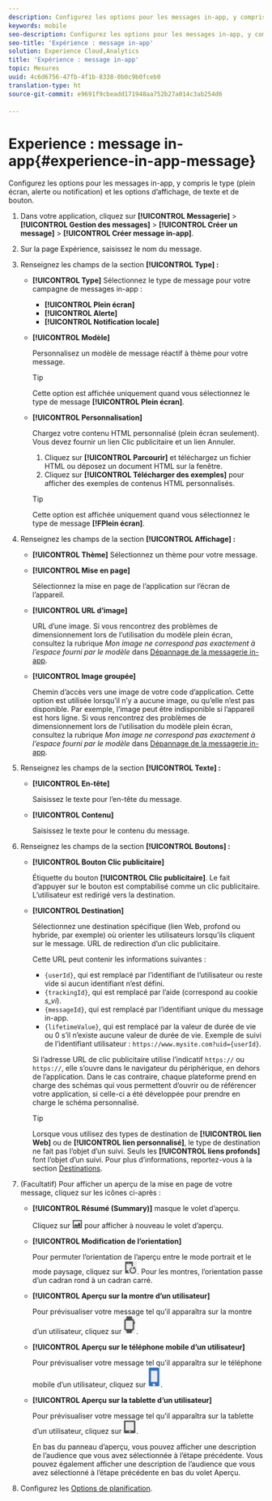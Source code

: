 ```yaml
---
description: Configurez les options pour les messages in-app, y compris le type (plein écran, alerte ou notification) et les options d’affichage, de texte et de bouton.
keywords: mobile
seo-description: Configurez les options pour les messages in-app, y compris le type (plein écran, alerte ou notification) et les options d’affichage, de texte et de bouton.
seo-title: 'Expérience : message in-app'
solution: Experience Cloud,Analytics
title: 'Expérience : message in-app'
topic: Mesures
uuid: 4c6d6756-47fb-4f1b-8338-0b0c9b0fceb0
translation-type: ht
source-git-commit: e9691f9cbeadd171948aa752b27a014c3ab254d6

---
```



# Experience : message in-app{#experience-in-app-message}

Configurez les options pour les messages in-app, y compris le type (plein écran, alerte ou notification) et les options d’affichage, de texte et de bouton.

1. Dans votre application, cliquez sur **[!UICONTROL Messagerie]** &gt; **[!UICONTROL Gestion des messages]** &gt; **[!UICONTROL Créer un message]** &gt; **[!UICONTROL Créer message in-app]**.
1. Sur la page Expérience, saisissez le nom du message.
1. Renseignez les champs de la section **[!UICONTROL Type] :**

   * **[!UICONTROL Type]**
Sélectionnez le type de message pour votre campagne de messages in-app :

      * **[!UICONTROL Plein écran]**
      * **[!UICONTROL Alerte]**
      * **[!UICONTROL Notification locale]**
   * **[!UICONTROL Modèle]**

      Personnalisez un modèle de message réactif à thème pour votre message.

      >[!TIP]
      >
      >Cette option est affichée uniquement quand vous sélectionnez le type de message **[!UICONTROL Plein écran]**.

   * **[!UICONTROL Personnalisation]**

      Chargez votre contenu HTML personnalisé (plein écran seulement). Vous devez fournir un lien Clic publicitaire et un lien Annuler.

      1. Cliquez sur **[!UICONTROL Parcourir]** et téléchargez un fichier HTML ou déposez un document HTML sur la fenêtre.
      1. Cliquez sur **[!UICONTROL Télécharger des exemples]** pour afficher des exemples de contenus HTML personnalisés.
      >[!TIP]
      >
      >Cette option est affichée uniquement quand vous sélectionnez le type de message **[!FPlein écran]**.



1. Renseignez les champs de la section **[!UICONTROL Affichage] :**

   * **[!UICONTROL Thème]**
   Sélectionnez un thème pour votre message.

   * **[!UICONTROL Mise en page]**

      Sélectionnez la mise en page de l’application sur l’écran de l’appareil.

   * **[!UICONTROL URL d’image]**

      URL d’une image. Si vous rencontrez des problèmes de dimensionnement lors de l’utilisation du modèle plein écran, consultez la rubrique *Mon image ne correspond pas exactement à l’espace fourni par le modèle* dans [Dépannage de la messagerie in-app](/help/using/in-app-messaging/t-in-app-message/in-apps-ts.md).

   * **[!UICONTROL Image groupée]**

      Chemin d’accès vers une image de votre code d’application. Cette option est utilisée lorsqu’il n’y a aucune image, ou qu’elle n’est pas disponible. Par exemple, l’image peut être indisponible si l’appareil est hors ligne. Si vous rencontrez des problèmes de dimensionnement lors de l’utilisation du modèle plein écran, consultez la rubrique *Mon image ne correspond pas exactement à l’espace fourni par le modèle* dans [Dépannage de la messagerie in-app](/help/using/in-app-messaging/t-in-app-message/in-apps-ts.md).


1. Renseignez les champs de la section **[!UICONTROL Texte] :**

   * **[!UICONTROL En-tête]**

      Saisissez le texte pour l’en-tête du message.

   * **[!UICONTROL Contenu]**

      Saisissez le texte pour le contenu du message.

1. Renseignez les champs de la section **[!UICONTROL Boutons] :**

   * **[!UICONTROL Bouton Clic publicitaire]**

      Étiquette du bouton **[!UICONTROL Clic publicitaire]**. Le fait d’appuyer sur le bouton est comptabilisé comme un clic publicitaire. L’utilisateur est redirigé vers la destination.

   * **[!UICONTROL Destination]**

      Sélectionnez une destination spécifique (lien Web, profond ou hybride, par exemple) où orienter les utilisateurs lorsqu’ils cliquent sur le message. URL de redirection d’un clic publicitaire.

      Cette URL peut contenir les informations suivantes :

      * `{userId}`, qui est remplacé par l’identifiant de l’utilisateur ou reste vide si aucun identifiant n’est défini.
      * `{trackingId}`, qui est remplacé par l’aide (correspond au cookie *s_vi*).
      * `{messageId}`, qui est remplacé par l’identifiant unique du message in-app.
      * `{lifetimeValue}`, qui est remplacé par la valeur de durée de vie ou 0 s’il n’existe aucune valeur de durée de vie.
      Exemple de suivi de l’identifiant utilisateur : `https://www.mysite.com?uid={userId}`.

      Si l’adresse URL de clic publicitaire utilise l’indicatif `https://` ou `https://`, elle s’ouvre dans le navigateur du périphérique, en dehors de l’application. Dans le cas contraire, chaque plateforme prend en charge des schémas qui vous permettent d’ouvrir ou de référencer votre application, si celle-ci a été développée pour prendre en charge le schéma personnalisé.

      >[!TIP]
      >
      >Lorsque vous utilisez des types de destination de **[!UICONTROL lien Web]** ou de **[!UICONTROL lien personnalisé]**, le type de destination ne fait pas l’objet d’un suivi. Seuls les **[!UICONTROL liens profonds]** font l’objet d’un suivi. Pour plus d’informations, reportez-vous à la section [Destinations](/help/using/acquisition-main/c-create-destinations.md).


1. (Facultatif) Pour afficher un aperçu de la mise en page de votre message, cliquez sur les icônes ci-après :

   * **[!UICONTROL Résumé (Summary)]** masque le volet d’aperçu.

      Cliquez sur ![Aperçu](assets/icon_preview.png) pour afficher à nouveau le volet d’aperçu.

   * **[!UICONTROL Modification de l’orientation]**

      Pour permuter l’orientation de l’aperçu entre le mode portrait et le mode paysage, cliquez sur ![orientation](assets/icon_orientation.png). Pour les montres, l’orientation passe d’un cadran rond à un cadran carré.

   * **[!UICONTROL Aperçu sur la montre d’un utilisateur]**

      Pour prévisualiser votre message tel qu’il apparaîtra sur la montre d’un utilisateur, cliquez sur ![l’icône de montre](assets/icon_watch.png).

   * **[!UICONTROL Aperçu sur le téléphone mobile d’un utilisateur]**

      Pour prévisualiser votre message tel qu’il apparaîtra sur le téléphone mobile d’un utilisateur, cliquez sur ![l’icône de téléphone](assets/icon_phone.png).

   * **[!UICONTROL Aperçu sur la tablette d’un utilisateur]**

      Pour prévisualiser votre message tel qu’il apparaîtra sur la tablette d’un utilisateur, cliquez sur ![l’icône de tablette](assets/icon_tablet.png).

      En bas du panneau d’aperçu, vous pouvez afficher une description de l’audience que vous avez sélectionnée à l’étape précédente. Vous pouvez également afficher une description de l’audience que vous avez sélectionné à l’étape précédente en bas du volet Aperçu.

1. Configurez les [Options de planification](/help/using/in-app-messaging/t-in-app-message/c-schedule-in-app-message.md).
